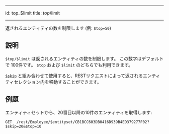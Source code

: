- - -
id: top_$limit title: $top/$limit
- - -

返されるエンティティの数を制限します (例: `$top=50`)

## 説明

`$top/$limit` は返されるエンティティの数を制限します。 この数字はデフォルトで 100件です。 `$top` および `$limit` のどちらでも利用できます。

[`$skip`]($skip.md) と組み合わせて使用すると、RESTリクエストによって返されるエンティティセレクション内を移動することができます。

## 例題

エンティティセットから、20番目以降の10件のエンティティを取得します:

`GET  /rest/Employee/$entityset/CB1BCC603DB0416D939B4ED379277F02?$skip=20&$top=10`